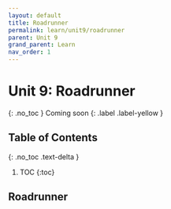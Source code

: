 ```yaml
---
layout: default
title: Roadrunner
permalink: learn/unit9/roadrunner
parent: Unit 9
grand_parent: Learn
nav_order: 1
---
```


# Unit 9: Roadrunner

{: .no_toc }
Coming soon
{: .label .label-yellow }

## Table of Contents

{: .no_toc .text-delta }

1. TOC
   {:toc}

## Roadrunner
